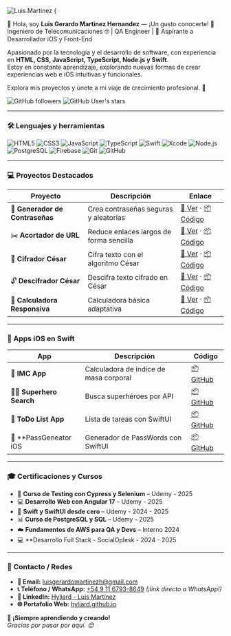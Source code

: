 
![Luis Martinez {](https://github.com/user-attachments/assets/319eee4f-950f-47a6-9c19-843064b78898)


👋 Hola, soy **Luis Gerardo Martinez Hernandez** — ¡Un gusto conocerte! 🌟  
Ingeniero de Telecomunicaciones 🤓 | QA Engineer | 🚀 Aspirante a Desarrollador iOS y Front-End

Apasionado por la tecnología y el desarrollo de software, con experiencia en **HTML, CSS, JavaScript, TypeScript, Node.js y Swift**.  
Estoy en constante aprendizaje, explorando nuevas formas de crear experiencias web e iOS intuitivas y funcionales.

Explora mis proyectos y únete a mi viaje de crecimiento profesional. 🚀

![GitHub followers](https://img.shields.io/github/followers/Hyliard?label=Follow&style=social)
![GitHub User's stars](https://img.shields.io/github/stars/Hyliard?affiliations=OWNER%2CCOLLABORATOR&style=social)

---

### 🛠️ Lenguajes y herramientas

![HTML5](https://img.shields.io/badge/-HTML5-E34F26?style=flat-square&logo=html5&logoColor=white)
![CSS3](https://img.shields.io/badge/-CSS3-1572B6?style=flat-square&logo=css3)
![JavaScript](https://img.shields.io/badge/-JavaScript-F7DF1E?style=flat-square&logo=javascript&logoColor=black)
![TypeScript](https://img.shields.io/badge/-TypeScript-007ACC?style=flat-square&logo=typescript)
![Swift](https://img.shields.io/badge/-Swift-FA7343?style=flat-square&logo=swift)
![Xcode](https://img.shields.io/badge/-Xcode-147EFB?style=flat-square&logo=xcode)
![Node.js](https://img.shields.io/badge/-Node.js-339933?style=flat-square&logo=node.js)
![PostgreSQL](https://img.shields.io/badge/-PostgreSQL-336791?style=flat-square&logo=postgresql)
![Firebase](https://img.shields.io/badge/-Firebase-FFCA28?style=flat-square&logo=firebase&logoColor=black)
![Git](https://img.shields.io/badge/-Git-F05032?style=flat-square&logo=git)
![GitHub](https://img.shields.io/badge/-GitHub-181717?style=flat-square&logo=github)

---

### 💻 Proyectos Destacados

| Proyecto | Descripción | Enlace |
|---------|-------------|--------|
| 🔐 **Generador de Contraseñas** | Crea contraseñas seguras y aleatorias | [🔗 Ver](https://hyliard.github.io/PassGenerator/) · [📦 Código](https://github.com/Hyliard/PassGenerator) |
| ✂️ **Acortador de URL** | Reduce enlaces largos de forma sencilla | [🔗 Ver](https://hyliard.github.io/AcortadorURL/) · [📦 Código](https://github.com/Hyliard/AcortadorURL) |
| 🔐 **Cifrador César** | Cifra texto con el algoritmo César | [🔗 Ver](https://hyliard.github.io/Cifradorcesar.github.io/) · [📦 Código](https://github.com/Hyliard/Cifradorcesar.github.io) |
| 🔓 **Descifrador César** | Descifra texto cifrado en César | [🔗 Ver](https://hyliard.github.io/Decifrador-Cesar/) · [📦 Código](https://github.com/Hyliard/Decifrador-Cesar) |
| 🧮 **Calculadora Responsiva** | Calculadora básica adaptativa | [🔗 Ver](https://hyliard.github.io/CalculadoraResponsiva/) · [📦 Código](https://github.com/Hyliard/CalculadoraResponsiva) |

---

### 🍎 Apps iOS en Swift

| App | Descripción | Código |
|-----|-------------|--------|
| 📱 **IMC App** | Calculadora de índice de masa corporal | [📦 GitHub](https://github.com/Hyliard/AppIMCiOS) |
| 🦸‍♂️ **Superhero Search** | Busca superhéroes por API | [📦 GitHub](https://github.com/Hyliard/SuperheroSearch) |
| 📝 **ToDo List App** | Lista de tareas con SwiftUI | [📦 GitHub](https://github.com/Hyliard/productividad) |
| 📱 **PassGeneator iOS | Generador de PassWords con SwiftUI | [📦 GitHub](https://github.com/Hyliard/passGeneratoriOS) |

---

### 🎓 Certificaciones y Cursos

- 🧪 **Curso de Testing con Cypress y Selenium** – Udemy  - 2025
- 💻 **Desarrollo Web con Angular 17** – Udemy  - 2025
- 📱 **Swift y SwiftUI desde cero** – Udemy  - 2024 - 2025
- 📊 **Curso de PostgreSQL y SQL** – Udemy  - 2025
- ☁️ **Fundamentos de AWS para QA y Devs** – Interno 2024
- 💻 **Desarrollo Full Stack - SocialOplesk - 2024 - 2025

---

### 📌 **Contacto / Redes**  

- **📧 Email:** [luisgerardomartinezh@gmail.com](mailto:luisgerardomartinezh@gmail.com)  
- **📞 Teléfono / WhatsApp:** [+54 9 11 6793-8649](https://wa.me/5491167938649) *(¡link directo a WhatsApp!)*  
- **💼 LinkedIn:** [Hyliard - Luis Martínez](https://www.linkedin.com/in/hyliard/)  
- **🌐 Portafolio Web:** [hyliard.github.io](https://hyliard.github.io/)  

**🧠 ¡Siempre aprendiendo y creando!**  
*Gracias por pasar por aquí. 😊*  

